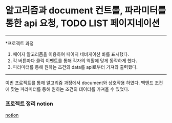 # 알고리즘과 document 컨트롤, 파라미터를 통한 api 요청, TODO LIST 페이지네이션

<hr/>

*프로젝트 과정
1. 페이지 알고리즘을 이용하여 페이지 네비게이션 바를 표시했다.
2. 각 버튼마다 클릭 이벤트를 통해 각자의 역활에 맞게 동작하게 했다.
3. 파라미터를 통해 원하는 조건의 data를 api로부터 가져와 출력했다.

<hr/>
이번 프로젝트를 통해 알고리즘 과정에서 document와 상호작용 하였다.
백엔드 조건에 맞는 파라미터를 통해 원하는 조건의 데이터를 가져올 수 있었다.

### 프로젝트 정리 notion

[notion](https://reinvented-magnolia-c6f.notion.site/605ac6d46efb4167b76abc7221dd6c66)
